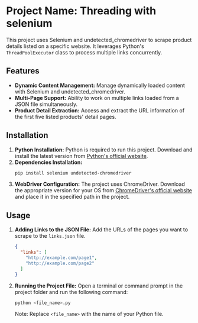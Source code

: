 
# Project Name: Threading with selenium

This project uses Selenium and undetected_chromedriver to scrape product details listed on a specific website. It leverages Python's `ThreadPoolExecutor` class to process multiple links concurrently.

## Features

- **Dynamic Content Management:** Manage dynamically loaded content with Selenium and undetected_chromedriver.
- **Multi-Page Support:** Ability to work on multiple links loaded from a JSON file simultaneously.
- **Product Detail Extraction:** Access and extract the URL information of the first five listed products' detail pages.

## Installation

1. **Python Installation:** Python is required to run this project. Download and install the latest version from [Python's official website](https://www.python.org/downloads/).
2. **Dependencies Installation:**
   ```bash
   pip install selenium undetected-chromedriver
   ```
3. **WebDriver Configuration:** The project uses ChromeDriver. Download the appropriate version for your OS from [ChromeDriver's official website](https://sites.google.com/a/chromium.org/chromedriver/) and place it in the specified path in the project.

## Usage

1. **Adding Links to the JSON File:** Add the URLs of the pages you want to scrape to the `links.json` file.
   ```json
   {
     "links": [
       "http://example.com/page1",
       "http://example.com/page2"
     ]
   }
   ```
2. **Running the Project File:** Open a terminal or command prompt in the project folder and run the following command:
   ```bash
   python <file_name>.py
   ```
   Note: Replace `<file_name>` with the name of your Python file.
